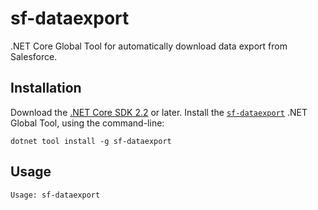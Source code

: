 # sf-dataexport

.NET Core Global Tool for automatically download data export from Salesforce.

## Installation

Download the [.NET Core SDK 2.2](https://aka.ms/DotNetCore22) or later.
Install the [`sf-dataexport`](https://www.nuget.org/packages/sf-dataexport)
.NET Global Tool, using the command-line:

```
dotnet tool install -g sf-dataexport
```

## Usage

```
Usage: sf-dataexport
